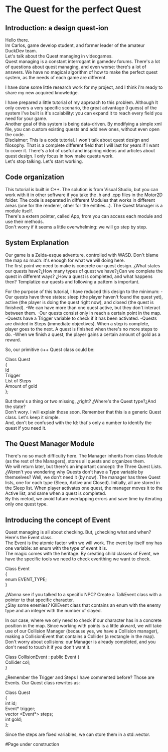 # The Quest for the perfect Quest

## Introduction: a design quest-ion
Hello there.   
Im Carlos, game develop student, and former leader of the amateur DuckDev team.   
Let's talk about the Quest managing in videogames.   
Quest managing is a constant interrogant in gamedev forums. There's a lot of questions about quest managing, and even worse: there's a lot of answers. We have no magical algorithm of how to make the perfect quest system, as the needs of each game are different.  

I have done some little research work for my project, and I think i'm ready to share my new acquired knowledge.   

I have prepared a little tutorial of my approach to this problem. Although It only covers a very specific scenario, the great advantage (I guess) of the system I've built is it's scalability: you can expand it to reach every field you need for your game.   
Another goal of this system is being data-driven. By modifying a simple xml file, you can custom existing quests and add new ones, without even open the code.   
Disclaimer: This is a code tutorial. I won't talk about quest design and filosophy. That is a complete different field that I will last for years if I want to cover it. There's a lot of useful and inspiring videos and articles about quest design. I only focus in how make quests work.  
Let's stop talking. Let's start working.

## Code organization
This tutorial is built in C++. The solution is from Visual Studio, but you can work with it in other software if you take the .h and .cpp files in the Motor2D folder.
The code is separated in different Modules that works in different areas (one for the renderer, other for the entities...). The Quest Manager is a module itself.  
There's a extern pointer, called App, from you can access each module and use their methods.   
Don't worry if it seems a little overwhelming: we will go step by step. 


## System Explanation
Our game is a Zelda-esque adventure, controlled with WASD. Don't blame the map so much: it's enough for what we will doing here.   
The first point we need to make is concrete our quest design. ¿What states our quests have?¿How many types of quest we have?¿Can we complete the quest in different ways? ¿How a quest is completed, and what happens then? Templatize our quests and following a pattern is important. 

For the purpose of this tutorial, I have reduced this design to the minimum: 
-Our quests have three states: sleep (the player haven't found the quest yet), active (the player is doing the quest right now), and closed (the quest is finished).
-We can have more than one quest active, but they don't interact between them.
-Our quests consist only in reach a certain point in the map.
-Quests have a Trigger variable to check if it has been activated.
-Quests are divided in Steps (immediate objectives). When a step is complete, player goes to the next. A quest is finished when there's no more steps to do.
-When we finish a quest, the player gains a certain amount of gold as a reward.

So, our primitive c++ Quest class could be:

Class Quest   
{   
  Id   
  Trigger   
  List of Steps   
  Amount of gold   
};

But there's a thing or two missing, ¿right? ¿Where's the Quest type?¿And the state?    
Don't wory. I will explain those soon. Remember that this is a generic Quest class. Let's keep it simple.    
And, don't be confused with the Id: that's only a number to identify the quest if you need it.   


## The Quest Manager Module
There's no so much difficulty here. The Manager inherits from class Module (as the rest of the Managers), stores all quests and organizes them.   
We will return later, but there's an important concept: the Three Quest Lists.   
¿Weren't you wondering why Quests don't have a Type variable by themselves? Well, we don't need it (by now). The manager has three Quest lists, one for each type (Sleep, Active and Closed). Initially, all are stored in the Sleep list. When player activates one quest, the manager moves it to the Active list, and same when a quest is completed.  
By this metod, we avoid future overlapping errors and save time by iterating only one quest type.

## Introducing the concept of Event
Quest managing is all about checking. But, ¿checking what and when? Here's the Event class.     
The Event is the atomic factor with we will work. The event by itself ony has one variable: an enum with the type of event it is.    
The magic comes with the heritage. By creating child classes of Event, we have the specific tools we need to check everithing we want to check.    

Class Event    
{   
  enum EVENT_TYPE;    
}    
 
¿Wanna see if you talked to a specific NPC? Create a TalkEvent class with a pointer to that specific character.   
¿Slay some enemies? KillEvent class that contains an enum with the enemy type and an integer with the number of slayed.   

In our case, where we only need to check if our character has in a concrete position in the map. Since working with points is a little akward, we will take use of our Collision Manager (because yes, we have a Collision manager), making a CollisionEvent that contains a Collider (a rectangle in the map). Don't worry about collisions: our Manager is already completed, and you don't need to touch it if you don't want it.

Class CollisionEvent : public Event
{   
  Collider col;   
}   


¿Remember the Trigger and Steps I have commented before? Those are Events. Our Quest class rewrites as:

Class Quest   
{   
  int id;   
  Event* trigger;   
  vector <Event*> steps;   
  int gold;   
};   

Since the steps are fixed variables, we can store them in a std::vector.



#Page under construction
